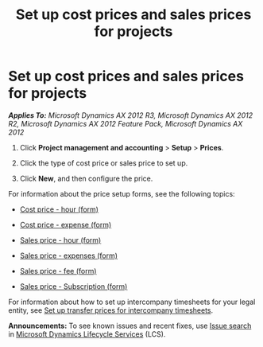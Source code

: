﻿---
title: Set up cost prices and sales prices for projects
TOCTitle: Set up cost prices and sales prices for projects
ms:assetid: f025eb1c-ce64-437a-9392-fa99ae87028c
ms:mtpsurl: https://technet.microsoft.com/en-us/library/Aa551577(v=AX.60)
ms:contentKeyID: 42117783
ms.date: 04/18/2014
mtps_version: v=AX.60
f1_keywords:
- cost price
---

# Set up cost prices and sales prices for projects 


_**Applies To:** Microsoft Dynamics AX 2012 R3, Microsoft Dynamics AX 2012 R2, Microsoft Dynamics AX 2012 Feature Pack, Microsoft Dynamics AX 2012_

1.  Click **Project management and accounting** \> **Setup** \> **Prices**.

2.  Click the type of cost price or sales price to set up.

3.  Click **New**, and then configure the price.

For information about the price setup forms, see the following topics:

  - [Cost price - hour (form)](https://technet.microsoft.com/en-us/library/aa572459\(v=ax.60\))

  - [Cost price - expense (form)](https://technet.microsoft.com/en-us/library/aa571745\(v=ax.60\))

  - [Sales price - hour (form)](https://technet.microsoft.com/en-us/library/aa634053\(v=ax.60\))

  - [Sales price - expenses (form)](https://technet.microsoft.com/en-us/library/aa599787\(v=ax.60\))

  - [Sales price - fee (form)](https://technet.microsoft.com/en-us/library/aa575091\(v=ax.60\))

  - [Sales price - Subscription (form)](https://technet.microsoft.com/en-us/library/aa583956\(v=ax.60\))

For information about how to set up intercompany timesheets for your legal entity, see [Set up transfer prices for intercompany timesheets](set-up-transfer-prices-for-intercompany-timesheets.md).

  
**Announcements:** To see known issues and recent fixes, use [Issue search](http://go.microsoft.com/fwlink/?linkid=389258) in [Microsoft Dynamics Lifecycle Services](http://go.microsoft.com/fwlink/?linkid=306505) (LCS).

